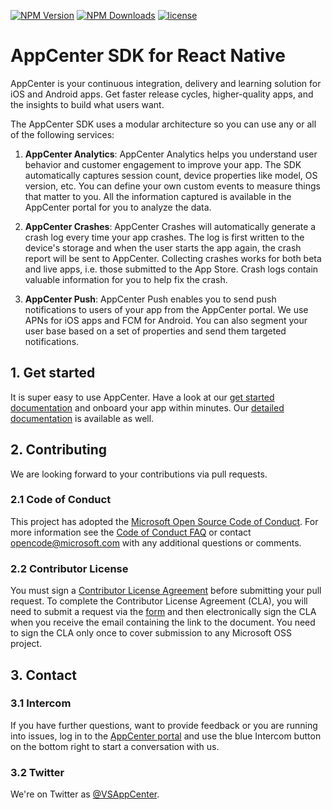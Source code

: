 [![NPM Version](https://img.shields.io/npm/v/mobile-center.svg)](https://www.npmjs.com/package/mobile-center)
[![NPM Downloads](https://img.shields.io/npm/dm/mobile-center.svg)](https://www.npmjs.com/package/mobile-center)
[![license](https://img.shields.io/badge/license-MIT%20License-00AAAA.svg)](https://github.com/Microsoft/mobile-center-sdk-react-native/blob/master/LICENSE)

# AppCenter SDK for React Native

AppCenter is your continuous integration, delivery and learning solution for iOS and Android apps.
Get faster release cycles, higher-quality apps, and the insights to build what users want.

The AppCenter SDK uses a modular architecture so you can use any or all of the following services: 

1. **AppCenter Analytics**: AppCenter Analytics helps you understand user behavior and customer engagement to improve your app. The SDK automatically captures session count, device properties like model, OS version, etc. You can define your own custom events to measure things that matter to you. All the information captured is available in the AppCenter portal for you to analyze the data.

2. **AppCenter Crashes**: AppCenter Crashes will automatically generate a crash log every time your app crashes. The log is first written to the device's storage and when the user starts the app again, the crash report will be sent to AppCenter. Collecting crashes works for both beta and live apps, i.e. those submitted to the App Store. Crash logs contain valuable information for you to help fix the crash.

3. **AppCenter Push**: AppCenter Push enables you to send push notifications to users of your app from the AppCenter portal. We use APNs for iOS apps and FCM for Android. You can also segment your user base based on a set of properties and send them targeted notifications.

## 1. Get started
It is super easy to use AppCenter. Have a look at our [get started documentation](https://docs.microsoft.com/en-us/mobile-center/sdk/getting-started/react-native) and onboard your app within minutes. Our [detailed documentation](https://docs.microsoft.com/en-us/mobile-center/sdk/) is available as well.

## 2. Contributing

We are looking forward to your contributions via pull requests.

### 2.1 Code of Conduct

This project has adopted the [Microsoft Open Source Code of Conduct](https://opensource.microsoft.com/codeofconduct/). For more information see the [Code of Conduct FAQ](https://opensource.microsoft.com/codeofconduct/faq/) or contact [opencode@microsoft.com](mailto:opencode@microsoft.com) with any additional questions or comments.

### 2.2 Contributor License

You must sign a [Contributor License Agreement](https://cla.microsoft.com/) before submitting your pull request. To complete the Contributor License Agreement (CLA), you will need to submit a request via the [form](https://cla.microsoft.com/) and then electronically sign the CLA when you receive the email containing the link to the document. You need to sign the CLA only once to cover submission to any Microsoft OSS project. 

## 3. Contact

### 3.1 Intercom

If you have further questions, want to provide feedback or you are running into issues, log in to the [AppCenter portal](https://appcenter.ms) and use the blue Intercom button on the bottom right to start a conversation with us.

### 3.2 Twitter
We're on Twitter as [@VSAppCenter](https://www.twitter.com/VSAppCenter).
